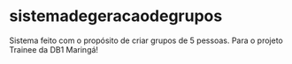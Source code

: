 # sistemadegeracaodegrupos

Sistema feito com o propósito de criar grupos de 5 pessoas. Para o projeto Trainee da DB1 Maringá!
